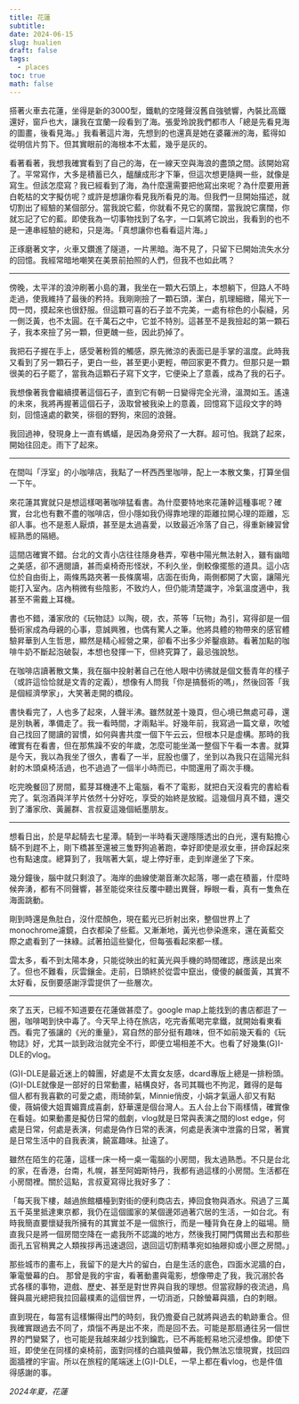 ```yaml
---
title: 花蓮
subtitle: 
date: 2024-06-15
slug: hualien
draft: false
tags:
  - places
toc: true
math: false
---
```

搭著火車去花蓮，坐得是新的3000型，鐵軌的空隆聲沒舊自強號響，內裝比高鐵還好，窗戶也大，讓我在宜蘭一段看到了海。張愛玲說我們都市人「總是先看見海的圖畫，後看見海。」我看著這片海，先想到的也還真是她在婆羅洲的海，藍得如從明信片剪下。但其實眼前的海根本不太藍，幾乎是灰的。

看著看著，我想我確實看到了自己的海，在一線天空與海浪的盡頭之間。該開始寫了。平常寫作，大多是積蓄已久，醞釀成形才下筆，但這次想更隨興一些，就像是寫生。但該怎麼寫？我已經看到了海，為什麼還需要把他寫出來呢？為什麼要用蒼白乾枯的文字擬仿呢？或許是想讓你看見我所看見的海。但我們一旦開始描述，就切割出了經驗的某個部分。當我說它藍，你就看不見它的廣闊，當我說它廣闊，你就忘記了它的藍。即使我為一切事物找到了名字，一口氣將它說出，我看到的也不是一連串經驗的總和，只是海。「真想讓你也看看這片海。」

正琢磨著文字，火車又鑽進了隧道，一片黑暗。海不見了，只留下已開始流失水分的回憶。我經常暗地嘲笑在美景前拍照的人們，但我不也如此嗎？

---

傍晚，太平洋的浪沖刷著小島的灘，我坐在一顆大石頭上，本想躺下，但路人不時走過，使我維持了最後的矜持。我剛剛撿了一顆石頭，潔白，肌理細緻，陽光下一閃一閃，摸起來也很舒服。但這顆可喜的石子並不完美，一處有棕色的小裂縫，另一側泛黃，也不太圓。在千萬石之中，它並不特別。這甚至不是我撿起的第一顆石子，我本來撿了另一顆，但更醜一些，因此扔掉了。

我把石子握在手上，感受著粉質的觸感，原先微涼的表面已是手掌的溫度。此時我又看到了另一顆石子，更白一些，甚至更小更輕，帶回家更不費力。但那只是一顆很美的石子罷了，當我為這顆石子寫下文字，它便染上了意義，成為了我的石子。

我想像著我會繼續摸著這個石子，直到它有朝一日變得完全光滑，溫潤如玉。遙遠的未來，我將再握著這個石子，汲取曾被我染上的意義，回憶寫下這段文字的時刻，回憶遠處的歡笑，徘徊的野狗，來回的浪聲。

我回過神，發現身上一直有螞蟻，是因為身旁飛了一大群。超可怕。我跳了起來，開始往回走。雨下了起來。

---

在間叫「浮室」的小咖啡店，我點了一杯西西里咖啡，配上一本散文集，打算坐個一下午。

來花蓮其實就只是想這樣喝著咖啡猛看書。為什麼要特地來花蓮幹這種事呢？確實，台北也有數不盡的咖啡店，但小隱如我仍得靠地理的距離拉開心理的距離，忘卻人事。也不是惹人厭煩，甚至是太過喜愛，以致最近冷落了自己，得重新練習曾經熟悉的隔絕。

這間店確實不錯。台北的文青小店往往隱身巷弄，窄巷中陽光無法射入，雖有幽暗之美感，卻不適閱讀，甚而桌椅奇形怪狀，不利久坐，倒較像擺態的道具。這小店位於自由街上，兩條馬路夾著一長條廣場，店面在街角，兩側都開了大窗，讓陽光能打入室內。店內稍微有些陰影，不致灼人，但仍能清楚識字，冷氣溫度適中，我甚至不需戴上耳機。

書也不錯，潘家欣的《玩物誌》以陶，硯，衣，茶等「玩物」為引，寫得卻是一個藝術家成為母親的心事，意誠興雅，也偶有驚人之筆。他將具體的物帶來的感官體驗昇華到人生哲思，顯然是精心經營之果，卻看不出多少斧鑿痕跡。看著加點的咖啡牛奶不斷起泡破裂，本想也發揮一下，但終究算了，最忌強說愁。

在咖啡店讀著散文集，我在腦中投射著自己在他人眼中彷彿就是個文藝青年的樣子（或許這恰恰就是文青的定義），想像有人問我「你是搞藝術的嗎」，然後回答「我是個經濟學家」，大笑著走開的橋段。

書快看完了，人也多了起來，人聲半沸。雖然就差十幾頁，但心境已無處可尋，還是別執著，準備走了。我一看時間，才兩點半。好幾年前，我寫過一篇文章，吹噓自己找回了閱讀的習慣，如何與書共度一個下午云云，但根本只是虛構。那時的我確實有在看書，但在那焦躁不安的年歲，怎麼可能坐滿一整個下午看一本書。就算是今天，我以為我坐了很久，書看了一半，屁股也僵了，坐到以為我只在這陽光斜射的木頭桌椅活過，也不過過了一個半小時而已，中間還用了兩次手機。

吃完晚餐回了房間，藍芽耳機連不上電腦，看不了電影，就把白天沒看完的書給看完了。氣泡酒與洋芋片依然十分好吃，享受的始終是放縱。這幾個月真不錯，還交到了潘家欣、黃麗群、言叔夏這幾個紙墨朋友。

---

想看日出，於是早起騎去七星潭。騎到一半時看天邊隱隱透出的白光，還有點擔心騎不到趕不上，剛下橋甚至還被三隻野狗追著跑，幸好即使是淑女車，拼命踩起來也有點速度。總算到了，我喘著大氣，堤上停好車，走到岸邊坐了下來。

幾分鐘後，腦中就只剩浪了。海岸的曲線使潮音漸次起落，哪一處在積蓄，什麼時候奔湧，都有不同聲響，甚至能從來往反覆中聽出異聲，睜眼一看，真有一隻魚在海面跳動。

剛到時還是魚肚白，沒什麼顏色，現在藍光已折射出來，整個世界上了monochrome濾鏡，白衣都染了些藍。又漸漸地，黃光也參染進來，還在黃藍交際之處看到了一抹綠。試著拍這些變化，但每張看起來都一樣。

雲太多，看不到太陽本身，只能從映出的紅黃光與手機的時間確認，應該是出來了。但也不難看，灰雲鑲金。走前，日頭終於從雲中竄出，傻傻的鹹蛋黃，其實不太好看，反倒要感謝浮雲提供了一些層次。

---

來了五天，已經不知道要在花蓮做甚麼了。google map上能找到的書店都逛了一圈，咖啡喝到快中毒了。今天早上待在旅店，吃完香蕉喝完拿鐵，就開始看東看西。看完了張讓的《光的重量》，寫自然的部分挺有趣味，但不如前幾天看的《玩物誌》好，尤其一談到政治就完全不行，即便立場相差不大。也看了好幾集(G)I-DLE的vlog。

(G)I-DLE是最近迷上的韓團，好處是不太賣女友感，dcard專版上總是一排粉頭。(G)I-DLE就像是一部好的日常動畫，結構良好，各司其職也不拘泥，難得的是每個人都有我喜歡的可愛之處，雨琦帥氣，Minnie俏皮，小娟才氣逼人卻又有點傻，薇娟傻大姐賣媚賣成喜劇，舒華還是個台灣人。五人台上台下兩樣情，確實像在看娃。如果動畫是擬仿日常的戲劇，vlog就是日常與表演之間的lost edge，何處是日常，何處是表演，何處是偽作日常的表演，何處是表演中泄露的日常，著實是日常生活中的自我表演，饒富趣味。扯遠了。

雖然在陌生的花蓮，這樣一床一椅一桌一電腦的小房間，我太過熟悉。不只是台北的家，在香港，台南，札幌，甚至阿姆斯特丹，我都有過這樣的小房間。生活都在小房間裡。關於這點，言叔夏寫得比我好多了：

「每天我下樓，越過旅館櫃檯到對街的便利商店去，捧回食物與酒水。飛過了三萬五千英里抵達東京都，我仍在這個國家的某個邊郊過著穴居的生活，一如台北。有時我簡直要懷疑我所擁有的其實並不是一個旅行，而是一種背負在身上的磁場。簡直我只是將一個房間空降在一處我所不認識的地方，然後我打開門偶爾出去和那些面孔五官稍異之人類挨拶再迅速退回，退回這切割精準宛如抽屜抑或小匣之房間。」

那些城市的畫布上，我留下的是大片的留白，白是生活的底色，四面水泥牆的白，筆電螢幕的白。
那曾是我的宇宙，看著動畫與電影，想像帶走了我，我沉溺於各式各樣的事物，遊戲、歷史、甚至是對世界與自我的理想。但當寂靜的夜流過，鳥聲與晨光總把我拉回最樸素的這個世界，一切消逝，只餘螢幕與牆，白的刺眼。

直到現在，每當有這樣懶得出門的時刻，我仍擔憂自己就將與過去的軌跡重合。但我確實跟過去不同了，煩惱不再是出不來，而是回不去。可能是那扇通往另一個世界的門變緊了，也可能是我越來越少找到鑰匙，已不再能輕易地沉浸想像。即使下班，即使坐在同樣的桌椅前，面對同樣的白牆與螢幕，我仍無法忘懷現實，找回四面牆裡的宇宙。所以在旅程的尾端迷上(G)I-DLE，一早上都在看vlog，也是件值得感謝的事。

<!--more-->

*2024年夏，花蓮*